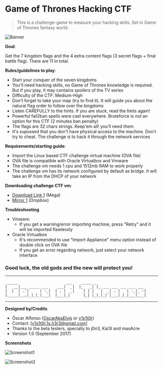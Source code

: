 # Game of Thrones Hacking CTF

> This is a challenge-game to measure your hacking skills. Set in Game of Thrones fantasy world.

![Banner]

**Goal**:

Get the 7 kingdom flags and the 4 extra content flags (3 secret flags + final battle flag). There are 11 in total.

**Rules/guidelines to play**:

 - Start your conquer of the seven kingdoms
 - You'll need hacking skills, no Game of Thrones knowledge is required. But if you play, it may contains spoilers of the TV series
 - Difficulty of the CTF: Medium-High
 - Don't forget to take your map (try to find it). It will guide you about the natural flag order to follow over the kingdoms
 - Listen CAREFULLY to the hints. If you are stuck, read the hints again!
 - Powerful fail2ban spells were cast everywhere. Bruteforce is not an option for this CTF (2 minutes ban penalty)
 - The flags are 32 chars strings. Keep'em all! you'll need them
 - It's supossed that you don't have physical access to the machine. Don't try to cheat. The challenge is to hack it through the network services

**Requirements/starting guide**:

 - Import the Linux based CTF challenge virtual machine (OVA file)
 - OVA file is compatible with Oracle Virtualbox and Vmware
 - The challenge vm needs 1 cpu and 1512mb RAM to work properly
 - The challenge vm has its network configured by default as bridge. It will take an IP from the DHCP of your network

**Downloading challenge CTF vm**:

 - [Download Link 1] (Mega)
 - [Mirror 1] (Dropbox)

**Troubleshooting**

 - Vmware:
   - If you get a warning/error importing machine, press "Retry" and it will be imported flawlessly
 - Oracle Virtualbox
   - It's recommended to use "Import Appliance" menu option instead of double click on OVA file
   - If you get an error regarding network, just select your network interface
 

### Good luck, the old gods and the new will protect you!

--------------------------------------
	 _____                      ___    _____ _                       
	|   __|___ _____ ___    ___|  _|  |_   _| |_ ___ ___ ___ ___ ___ 
	|  |  | .'|     | -_|  | . |  _|    | | |   |  _| . |   | -_|_ -|
	|_____|__,|_|_|_|___|  |___|_|      |_| |_|_|_| |___|_|_|___|___|
--------------------------------------

**Designed by/Credits**

 - Óscar Alfonso ([OscarAkaElvis] or [v1s1t0r])
 - Contact: [v1s1t0r.1s.h3r3@gmail.com]
 - Thanks to the beta testers, specially to j0n3, Kal3l and masAcre
 - Version 1.0 (September 2017)

**Screenshots**

![Screenshot1]

![Screenshot2]

[Banner]: https://raw.githubusercontent.com/OscarAkaElvis/game-of-thrones-hacking-ctf/master/imgs/ctf-banner.png "Game of Thrones CTF - Winter is coming!"
[Screenshot1]: https://raw.githubusercontent.com/OscarAkaElvis/game-of-thrones-hacking-ctf/master/imgs/ctf-screenshot1.png
[Screenshot2]: https://raw.githubusercontent.com/OscarAkaElvis/game-of-thrones-hacking-ctf/master/imgs/ctf-screenshot2.png

[Download Link 1]: https://mega.nz/#!EcgHBB4b!UvbxukV_Po0BOALwqyzxqdpxSfPkIzuxiNqEEVgDy8Q
[Mirror 1]: https://www.dropbox.com/s/q3cv44rm61yella/Game%20of%20Thrones%20CTF%201.0.ova?dl=0

[OscarAkaElvis]: https://github.com/OscarAkaElvis
[v1s1t0r]: https://github.com/v1s1t0r1sh3r3
